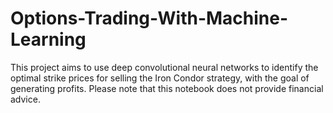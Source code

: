 # Options-Trading-With-Machine-Learning
This project aims to use deep convolutional neural networks to identify the optimal strike prices for selling the Iron Condor strategy, with the goal of generating profits. Please note that this notebook does not provide financial advice.
